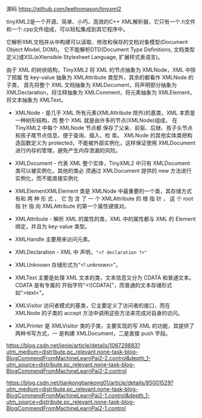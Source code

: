源码 https://github.com/leethomason/tinyxml2

tinyXML2是一个开源、简单、小巧、高效的C++ XML解析器，它只有一个.h文件和一个.cpp文件组成，可以轻松集成到其它程序中。

它解析XML文档并从中构建可以读取、修改和保存的文档对象模型(Document Object Model, DOM)。
它不能解析DTD(Document Type Definitions, 文档类型定义)或XSL(eXtensible Stylesheet Language, 扩展样式表语言)。

由于 XML 的树状结构，TinyXML2 将 XML 的节点抽象为 XMLNode，XML 中除了把属 性 key-value 抽象为 XMLAttribute 类型外，其余的都看作 XMLNode 的子类，
首先将整个 XML 文档抽象为 XMLDocument，将声明部分抽象为 XMLDeclaration，将注释抽象为 XMLComment，将元素抽象为 XMLElement，将文本抽象为 XMLText。

* XMLNode - 是几乎 XML 所有元素(XMLAttribute 除外)的基类，XML 本质是一种树形结构，而 整个 XML 就是由许多的节点(XMLNode)组成，
在 TinyXML2 中每个 XMLNode 节点都 保存了父亲、前驱、后继、孩子头节点和孩子尾节点信息，便于查询、插入、检 索。
XMLNode 的其他实体类把构造函数定义为 protected，不能被外部实例化，这样保证使用 XMLDocument 进行内存的管理，避免产生内存泄漏的风险。

* XMLDocument - 代表 XML 整个实体，TinyXML2 中只有 XMLDocument 类可以被实例化，其他的类必 须通过 XMLDocument 提供的 new 方法进行实例化，而不能直接实例化
* XMLElementXMLElement 类是 XMLNode 中最重要的一个类，其存储方式有<foo/>和<foo></foo> 两 种 形 式 ， 它 包 含 了 一 个 XMLAttribute 的 根 指 针 ， 
这 个 root 指 针 指 向 XMLAttribute 的第一个属性键值对。
* XMLAttribute - 解析 XML 的属性的类，XML 中的属性都与 XML 的 Element 绑定，并且为 key-value 类型。
* XMLHandle        主要用来访问元素。
* XMLDeclaration - XML 中 声明，`"<? declaration ?>"`
* XMLUnknown       存储形式为"<! unknown>"。
* XMLText 主要是处理 XML 文本的类，文本信息又分为 CDATA 和普通文本。CDATA 是有专属的 开始字符"<![CDATA["，而普通的文本存储形式如">text<"。
* XMLVisitor 访问者模式的基类，它主要定义了访问者的接口，而在 XMLNode 的子类的 accept 方法中调用这些方法来完成对自身的访问。
* XMLPrinter 是 XMLVisitor 类的子类，主要实现的写 XML 的功能，其提供了两种书写方式，一 是构建 XMLDocument，二是直接 push 字段。

https://blog.csdn.net/jenie/article/details/106729883?utm_medium=distribute.pc_relevant.none-task-blog-BlogCommendFromMachineLearnPai2-2.control&depth_1-utm_source=distribute.pc_relevant.none-task-blog-BlogCommendFromMachineLearnPai2-2.control

https://blog.csdn.net/tiankongtiankong01/article/details/85001529?utm_medium=distribute.pc_relevant.none-task-blog-BlogCommendFromMachineLearnPai2-1.control&depth_1-utm_source=distribute.pc_relevant.none-task-blog-BlogCommendFromMachineLearnPai2-1.control
